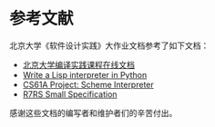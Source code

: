 # 参考文献

北京大学《软件设计实践》大作业文档参考了如下文档：

- [北京大学编译实践课程在线文档](https://pku-minic.github.io/online-doc/)
- [Write a Lisp interpreter in Python](http://norvig.com/lispy.html)
- [CS61A Project: Scheme Interpreter](https://inst.eecs.berkeley.edu/~cs61a/sp22/proj/scheme/)
- [R7RS Small Specification](https://standards.scheme.org/official/r7rs.pdf)

感谢这些文档的编写者和维护者们的辛苦付出。
